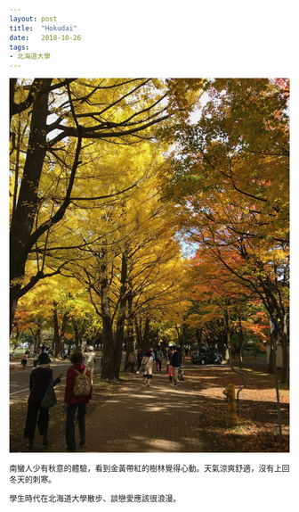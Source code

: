 ```yaml
---
layout: post
title:  "Hokudai"
date:   2018-10-26
tags:
- 北海道大學
---
```

![Hokudai](/media/2018-10-26-Hokudai.jpg)

南蠻人少有秋意的體驗，看到金黃帶紅的樹林覺得心動。天氣涼爽舒適，沒有上回冬天的刺寒。

學生時代在北海道大學散步、談戀愛應該很浪漫。